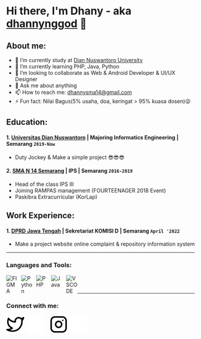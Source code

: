 # Hi there, I'm Dhany - aka [dhannynggod](https://instagram.com/dhannynggod?igshid=YmMyMTA2M2Y=) 👋
## About me:
- 🔭 I’m currently study at [Dian Nuswantoro University](https://www.dinus.ac.id/)
- 🌱 I’m currently learning PHP, Java, Python
- 👯 I’m looking to collaborate as Web & Android Developer & UI/UX Designer
- 💬 Ask me about anything
- 📫 How to reach me: dhannysma14@gmail.com
- ⚡ Fun fact: Nilai Bagus(5% usaha, doa, keringat > 95% kuasa dosen)😜

## Education:

#### 1. [Universitas Dian Nuswantoro](https://www.dinus.ac.id/) | Majoring Informatics Engineering | Semarang `2019-Now`
   - Duty Jockey & Make a simple project 😎😎😎
 #### 2. [SMA N 14 Semarang](https://sman14-smg.sch.id/) | IPS | Semarang `2016-2019`
   - Head of the class IPS III
   - Joining RAMPAS management (FOURTEENAGER 2018 Event)
   - Paskibra Extracurricular (KorLap)

## Work Experience:
#### 1. [DPRD Jawa Tengah](https://dprd.jatengprov.go.id/) | Sekretariat KOMISI D | Semarang `April '2022`
   - Make a project website online complaint & repository information system
---

### Languages and Tools:

[<img align="left" alt="FIGMA" width="30px" src="https://upload.wikimedia.org/wikipedia/commons/thumb/5/5f/Figma-dynamic-gradient.png/640px-Figma-dynamic-gradient.png" style="padding-right:10px;" />][webdev]
[<img align="left" alt="Python" width="30px" src="https://upload.wikimedia.org/wikipedia/commons/thumb/c/c3/Python-logo-notext.svg/110px-Python-logo-notext.svg.png?20100317150552" style="padding-right:10px;" />][webdev]
[<img align="left" alt="PHP" width="30px" src="https://upload.wikimedia.org/wikipedia/commons/thumb/0/05/AnantP%40php.png/640px-AnantP%40php.png" style="padding-right:10px;" />][webdev]
[<img align="left" alt="Java" width="30px" src="https://upload.wikimedia.org/wikipedia/commons/thumb/0/0a/AnantP%40java.png/640px-AnantP%40java.png" style="padding-right:10px;" />][webdev]
[<img align="left" alt="VSCODE" width="30px" src="https://upload.wikimedia.org/wikipedia/commons/thumb/9/9a/Visual_Studio_Code_1.35_icon.svg/640px-Visual_Studio_Code_1.35_icon.svg.png" style="padding-right:0px;" />][webdev]

<br />
<br />

---
### Connect with me:

[![website](./img/twitter-light.svg)](https://twitter.com/dhannynggod#gh-light-mode-only)
[![website](./img/twitter-dark.svg)](https://twitter.com/dhannynggod#gh-dark-mode-only)
&nbsp;&nbsp;
[![website](./img/instagram-light.svg)](https://instagram.com/dhannynggod#gh-light-mode-only)
[![website](./img/instagram-dark.svg)](https://instagram.com/dhannynggod#gh-dark-mode-only)


[webdev]: https://github.com/dhannynggod/dhannynggod

